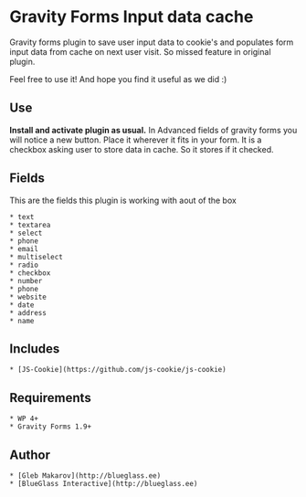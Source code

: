 # Gravity Forms Input data cache
Gravity forms plugin to save user input data to cookie's and populates form input data from cache on next user visit. 
So missed feature in original plugin.

Feel free to use it!
And hope you find it useful as we did :)


## Use
  
**Install and activate plugin as usual.**
In Advanced fields of gravity forms you will notice a new button. Place it wherever it fits in your form.
It is a checkbox asking user to store data in cache. So it stores if it checked. 


## Fields
This are the fields this plugin is working with aout of the box

	* text
    * textarea
    * select
    * phone
    * email
    * multiselect
    * radio
    * checkbox
    * number
    * phone
    * website
    * date
    * address
    * name


## Includes
	
	* [JS-Cookie](https://github.com/js-cookie/js-cookie)


## Requirements

  	* WP 4+
  	* Gravity Forms 1.9+

## Author
	* [Gleb Makarov](http://blueglass.ee)
	* [BlueGlass Interactive](http://blueglass.ee)